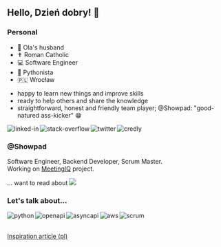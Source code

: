 ## Hello, Dzień dobry! 👋

### Personal

 - 💍 Ola's husband 
 - ✝️ Roman Catholic
 - 💻 Software Engineer
 - 🐍 Pythonista 
 - 🇵🇱 Wrocław

+ happy to learn new things and improve skills
+ ready to help others and share the knowledge
+ straightforward, honest and friendly team player; @Showpad: "good-natured ass-kicker" 😁

[<img align="left" alt="linked-in" src="https://img.shields.io/badge/linkedin-%230077B5.svg?&style=for-the-badge&logo=linkedin&logoColor=white" />](https://www.linkedin.com/in/tomaszzieba71/) [<img align="left" alt="stack-overflow" src="https://img.shields.io/badge/stack%20overflow-FE7A16?logo=stack-overflow&logoColor=white&style=for-the-badge" />](https://stackoverflow.com/users/3081328/hunter-71) [<img align="left" alt="twitter" src="https://img.shields.io/badge/twitter-%231DA1F2.svg?&style=for-the-badge&logo=twitter&logoColor=white" />](https://twitter.com/TomaszZieba71) [<img align="left" alt="credly" src="https://img.shields.io/badge/credly%20-%2320232a.svg?&style=for-the-badge&logo=credly&color=ff6b00" />](https://www.credly.com/users/tomasz-zieba.e3f19071/badges)<br>  

### @Showpad

Software Engineer, Backend Developer, Scrum Master.  
Working on [MeetingIQ](https://www.showpad.com/product/conversation-intelligence/) project.

... want to read about [<img src="https://img.shields.io/badge/Showpad-%230077B5.svg?&style=flat-square&logo=showpad&color=darkslateblue">](https://www.showpad.com/company/about-us/culture/wroclaw/)

### Let's talk about...

[<img align="left" alt="python" src="https://img.shields.io/badge/python%20-%2320232a.svg?&style=for-the-badge&logo=python&logoColor=blue&color=white&labelColor=yellow"/>](https://www.python.org/dev/peps/pep-0020/) [<img align="left" alt="openapi" src="https://img.shields.io/badge/OpenAPI%20-%2320232a.svg?&style=for-the-badge&logo=swagger&logoColor=black&color=#85ea2e"/>](https://swagger.io/specification/)  [<img align="left" alt="asyncapi" src="https://img.shields.io/badge/ASYNCAPI%20-%2320232a.svg?&style=for-the-badge&logo=swagger&logoColor=white&color=darkcyan"/>](https://www.asyncapi.com/) [<img align="left" alt="aws" src="https://img.shields.io/badge/Amazon%20AWS-%23232F3E?logo=amazon-aws&logoColor=white&style=for-the-badge"/>](https://explore.skillbuilder.aws/learn) [<img align="left" alt="scrum" src="https://img.shields.io/badge/scrum.org%20-%2320232a.svg?&style=for-the-badge&color=darkslategray"/>](https://www.scrum.org/resources/scrum-guide)<br><br>


[Inspiration article (pl)](https://bulldogjob.pl/news/1685-github-jak-stworzyc-wyjatkowy-profil-w-5-minut)
